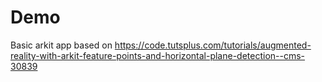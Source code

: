 # Demo

Basic arkit app based on https://code.tutsplus.com/tutorials/augmented-reality-with-arkit-feature-points-and-horizontal-plane-detection--cms-30839
